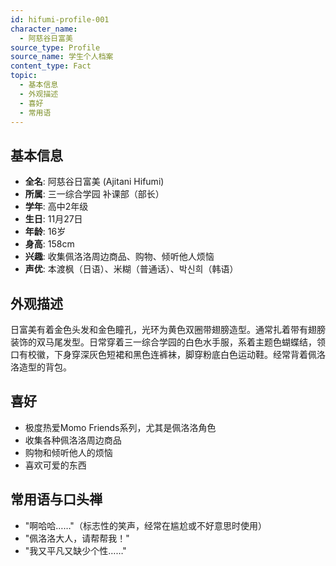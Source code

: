 ```yaml
---
id: hifumi-profile-001
character_name:
  - 阿慈谷日富美
source_type: Profile
source_name: 学生个人档案
content_type: Fact
topic:
  - 基本信息
  - 外观描述
  - 喜好
  - 常用语
---
```

## 基本信息
- **全名**: 阿慈谷日富美 (Ajitani Hifumi)
- **所属**: 三一综合学园 补课部（部长）
- **学年**: 高中2年级
- **生日**: 11月27日
- **年龄**: 16岁
- **身高**: 158cm
- **兴趣**: 收集佩洛洛周边商品、购物、倾听他人烦恼
- **声优**: 本渡枫（日语）、米糊（普通话）、박신희（韩语）

## 外观描述
日富美有着金色头发和金色瞳孔，光环为黄色双圈带翅膀造型。通常扎着带有翅膀装饰的双马尾发型。日常穿着三一综合学园的白色水手服，系着主题色蝴蝶结，领口有校徽，下身穿深灰色短裙和黑色连裤袜，脚穿粉底白色运动鞋。经常背着佩洛洛造型的背包。

## 喜好
- 极度热爱Momo Friends系列，尤其是佩洛洛角色
- 收集各种佩洛洛周边商品
- 购物和倾听他人的烦恼
- 喜欢可爱的东西

## 常用语与口头禅
- "啊哈哈……"（标志性的笑声，经常在尴尬或不好意思时使用）
- "佩洛洛大人，请帮帮我！"
- "我又平凡又缺少个性……"